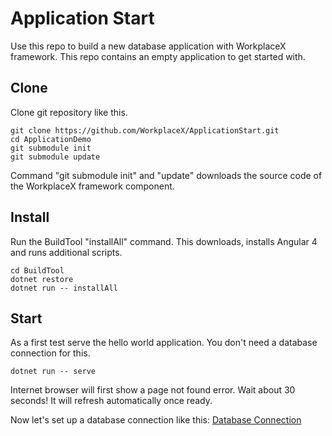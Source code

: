 # Application Start

Use this repo to build a new database application with WorkplaceX framework. This repo contains an empty application to get started with.

## Clone

Clone git repository like this.

```	
git clone https://github.com/WorkplaceX/ApplicationStart.git
cd ApplicationDemo
git submodule init
git submodule update
```

Command "git submodule init" and "update" downloads the source code of the WorkplaceX framework component.

## Install
Run the BuildTool "installAll" command. This downloads, installs Angular 4 and runs additional scripts.

```	
cd BuildTool
dotnet restore
dotnet run -- installAll
```	

## Start
As a first test serve the hello world application. You don't need a database connection for this.
```	
dotnet run -- serve
```	
	
Internet browser will first show a page not found error. Wait about 30 seconds! It will refresh automatically once ready.

Now let's set up a database connection like this: [Database Connection](https://github.com/WorkplaceX/Framework/wiki/Database-Connection)



